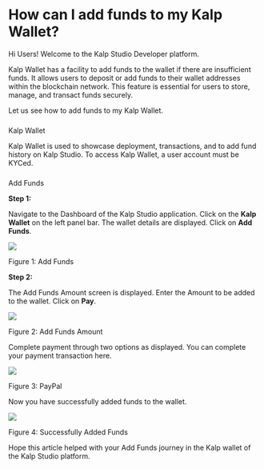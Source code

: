# How can I add funds to my Kalp Wallet?

Hi Users! Welcome to the Kalp Studio Developer platform.

Kalp Wallet has a facility to add funds to the wallet if there are insufficient funds. It allows users to deposit or add funds to their wallet addresses within the blockchain network. This feature is essential for users to store, manage, and transact funds securely.

Let us see how to add funds to my Kalp Wallet.

### 

Kalp Wallet

Kalp Wallet is used to showcase deployment, transactions, and to add fund history on Kalp Studio. To access Kalp Wallet, a user account must be KYCed.

### 

Add Funds

**Step 1:**

Navigate to the Dashboard of the Kalp Studio application. Click on the **Kalp Wallet** on the left panel bar. The wallet details are displayed. Click on **Add Funds**.

![](https://docs.kalp.studio/~gitbook/image?url=https:%2F%2Fs3-ap-south-1.amazonaws.com%2Find-cdn.freshdesk.com%2Fdata%2Fhelpdesk%2Fattachments%2Fproduction%2F1060006984302%2Foriginal%2FKeKzPq2PfYKr5iiaMwW3bcnf432OXYXY2w.png%3F1708425872&width=768&dpr=4&quality=100&sign=4a43f456fbdcafd3ee6fdf0b9d9b9bd9391c848bd1d7b85f6ca447cc8d6d143e)

Figure 1: Add Funds

**Step 2:**

The Add Funds Amount screen is displayed. Enter the Amount to be added to the wallet. Click on **Pay**.

![](https://docs.kalp.studio/~gitbook/image?url=https:%2F%2Fs3-ap-south-1.amazonaws.com%2Find-cdn.freshdesk.com%2Fdata%2Fhelpdesk%2Fattachments%2Fproduction%2F1060006856363%2Foriginal%2FYbQr4GMIBc2F29rdliNBVMWg8_0rhx9Huw.png%3F1708065007&width=768&dpr=4&quality=100&sign=94648a9c43a9cd7f2cacaec76347223fe721176408ad9c146615c989893aaeb1)

Figure 2: Add Funds Amount

Complete payment through two options as displayed. You can complete your payment transaction here.

![](https://docs.kalp.studio/~gitbook/image?url=https:%2F%2Fs3-ap-south-1.amazonaws.com%2Find-cdn.freshdesk.com%2Fdata%2Fhelpdesk%2Fattachments%2Fproduction%2F1060006857219%2Foriginal%2FbYr6UxifkNK-XDtGsmyvM44tG4jvzxDvGg.png%3F1708065952&width=768&dpr=4&quality=100&sign=404d9da9e41cdb715ea5ce5e724ee2a3a2b4433fe861a8f25333947116a169e2)

Figure 3: PayPal

Now you have successfully added funds to the wallet.

![](https://docs.kalp.studio/~gitbook/image?url=https:%2F%2Fs3-ap-south-1.amazonaws.com%2Find-cdn.freshdesk.com%2Fdata%2Fhelpdesk%2Fattachments%2Fproduction%2F1060007262440%2Foriginal%2F-RNpbGH3RcmP21SUC0yDxlRf2dmPZO8y_w.png%3F1709015027&width=768&dpr=4&quality=100&sign=bc64df364bbdef6addc9ef37edf14295b75217fef283eb4ea2815706300a8e9d)

Figure 4: Successfully Added Funds

Hope this article helped with your Add Funds journey in the Kalp wallet of the Kalp Studio platform.